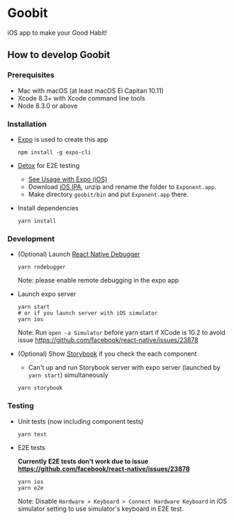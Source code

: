 # Goobit

iOS app to make your Good Habit!

## How to develop Goobit

### Prerequisites
* Mac with macOS (at least macOS El Capitan 10.11)
* Xcode 8.3+ with Xcode command line tools
* Node 8.3.0 or above

### Installation

* [Expo](https://expo.io/) is used to create this app

  ```
  npm install -g expo-cli
  ```

* [Detox](https://github.com/wix/Detox) for E2E testing
  * [See Usage with Expo (iOS)](https://github.com/wix/Detox/blob/master/docs/Guide.Expo.md)
  * Download [iOS IPA](https://expo.io/tools#client), unzip and rename the folder to `Exponent.app`.
  * Make directory `goobit/bin` and put `Exponent.app` there.

* Install dependencies

  ```
  yarn install
  ```

### Development
* (Optional) Launch [React Native Debugger](https://github.com/jhen0409/react-native-debugger)
  ```
  yarn rndebugger
  ```

  Note: please enable remote debugging in the expo app


* Launch expo server

  ```
  yarn start
  # or if you launch server with iOS simulator
  yarn ios
  ```

  Note: Run `open -a Simulator` before yarn start if XCode is 10.2
  to avoid issue https://github.com/facebook/react-native/issues/23878

* (Optional) Show [Storybook](https://storybook.js.org/basics/guide-react-native) if you check the each component
  * Can't up and run Storybook server with expo server (launched by `yarn start`) simultaneously

  ```
  yarn storybook
  ```

### Testing
* Unit tests (now including component tests)

  ```
  yarn test
  ```

* E2E tests

  **Currently E2E tests don't work due to issue https://github.com/facebook/react-native/issues/23878**

  ```
  yarn ios
  yarn e2e
  ```

  Note: Disable `Hardware > Keyboard > Connect Hardware Keyboard` in iOS simulator setting to use simulator's keyboard in E2E test.